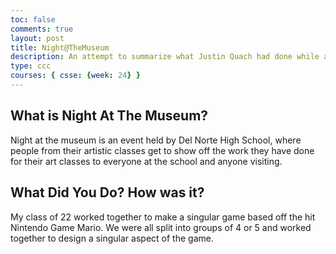 ```yaml
---
toc: false
comments: true
layout: post
title: Night@TheMuseum
description: An attempt to summarize what Justin Quach had done while at N@tM at Del Norte High School
type: ccc
courses: { csse: {week: 24} }
---
```


## What is Night At The Museum?
Night at the museum is an event held by Del Norte High School, where people from their artistic classes get to show off the work they have done for their art classes to everyone at the school and anyone visiting. 

## What Did You Do? How was it?
My class of 22 worked together to make a singular game based off the hit Nintendo Game Mario. We were all split into groups of 4 or 5 and worked together to design a singular aspect of the game.